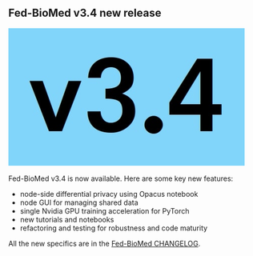 ## Fed-BioMed v3.4 new release

![v3.4](../assets/img/v3.4.jpg#img-centered-sm)

Fed-BioMed v3.4 is now available. Here are some key new features:

- node-side differential privacy using Opacus notebook
- node GUI for managing shared data
- single Nvidia GPU training acceleration for PyTorch 
- new tutorials and notebooks
- refactoring and testing for robustness and code maturity

All the new specifics are in the [Fed-BioMed CHANGELOG](https://github.com/fedbiomed/fedbiomed/blob/v3.4/CHANGELOG.md).

